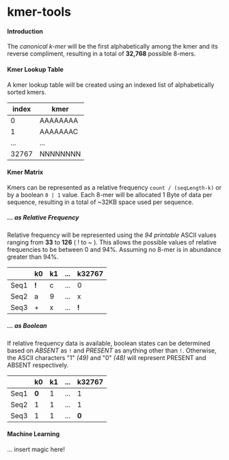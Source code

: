 # kmer-tools

#### Introduction
The *canonical k-mer* will be the first alphabetically among the kmer and its reverse compliment, resulting in a total of **32,768** possible 8-mers.

#### Kmer Lookup Table
A kmer lookup table will be created using an indexed list of alphabetically sorted kmers. 

|index| kmer|
|----|----|
|0|AAAAAAAA|
|1|AAAAAAAC|
|...|...|
|32767| NNNNNNNN |

#### Kmer Matrix
Kmers can be represented as a relative frequency `count / (seqLength-k)` or by a boolean `0 | 1` value. Each 8-mer will be allocated 1 Byte of data per sequence, resulting in a total of ~32KB space used per sequence.

##### ... as Relative Frequency
Relative frequency will be represented using the *94 printable* ASCII values ranging from **33** to **126** ( ! to ~ ).
This allows the possible values of relative frequencies to be between 0 and 94%. Assuming no 8-mer is in abundance greater than 94%.

|      | k0 | k1 | ... | k32767 |
|------|----|----|-----|--------|
| Seq1 | **!**  | c  | ... | 0      |
| Seq2 | a  | 9  | ... | x      |
| Seq3 | +  | x  | ... | **!**      |

##### ... as Boolean
If relative frequency data is available, boolean states can be determined based on *ABSENT* as ` ! ` and *PRESENT* as anything other than ` ! `.  Otherwise, the ASCII characters "1" *(49)* and "0" *(48)* will represent PRESENT and ABSENT respectively.

|      | k0 | k1 | ... | k32767 |
|------|----|----|-----|--------|
| Seq1 | **0**  | 1  | ... | 1      |
| Seq2 | 1  | 1  | ... | 1      |
| Seq3 | 1  | 1  | ... | **0**      |

#### Machine Learning
... insert magic here!
